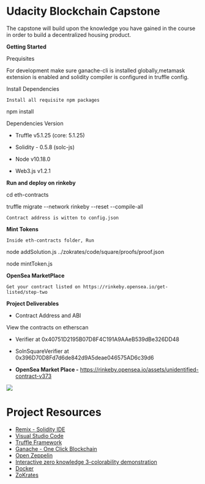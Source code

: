 # Udacity Blockchain Capstone

The capstone will build upon the knowledge you have gained in the course in order to build a decentralized housing product. 

**Getting Started**

Prequisites

For development make sure ganache-cli is installed globally,metamask extension is enabled and solidity compiler is configured in truffle config.

Install Dependencies

    Install all requisite npm packages

npm install

Dependencies Version

* Truffle v5.1.25 (core: 5.1.25)

* Solidity - 0.5.8 (solc-js)

* Node v10.18.0

* Web3.js v1.2.1


**Run and deploy on rinkeby**

cd eth-contracts 

truffle migrate --network rinkeby --reset --compile-all

    Contract address is witten to config.json

**Mint Tokens**

    Inside eth-contracts folder, Run

node addSolution.js ../zokrates/code/square/proofs/proof<number>.json <tokenId>

node mintToken.js <tokenId>


**OpenSea MarketPlace**

    Get your contract listed on https://rinkeby.opensea.io/get-listed/step-two

**Project Deliverables**

* Contract Address and ABI

View the contracts on etherscan

  * Verifier at 0x40751D2195B07D8F4C191A9AAeB539dBe326DD48
  
  * SolnSquareVerifier at 0x396D70D8Fd7d6de842d9A5deae046575AD6c39d6


* **OpenSea Market Place -** https://rinkeby.opensea.io/assets/unidentified-contract-v373


![](images/Screenshot(251).png)


# Project Resources

* [Remix - Solidity IDE](https://remix.ethereum.org/)
* [Visual Studio Code](https://code.visualstudio.com/)
* [Truffle Framework](https://truffleframework.com/)
* [Ganache - One Click Blockchain](https://truffleframework.com/ganache)
* [Open Zeppelin ](https://openzeppelin.org/)
* [Interactive zero knowledge 3-colorability demonstration](http://web.mit.edu/~ezyang/Public/graph/svg.html)
* [Docker](https://docs.docker.com/install/)
* [ZoKrates](https://github.com/Zokrates/ZoKrates)
